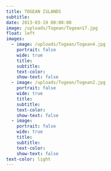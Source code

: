 ```yaml
---
title: TOGEAN ISLANDS
subtitle:
date: 2013-03-19 00:00:00
image: /uploads/Togean/Togean17.jpg
float: left
images:
  - image: /uploads/Togean/Togean4.jpg
    portrait: false
    wide: true
    title:
    subtitle:
    text-color:
    show-text: false
  - image: /uploads/Togean/Togean2.jpg
    portrait: false
    wide: true
    title:
    subtitle:
    text-color:
    show-text: false
  - image:
    portrait: false
    wide: true
    title:
    subtitle:
    text-color:
    show-text: false
text-color: light
---
```



